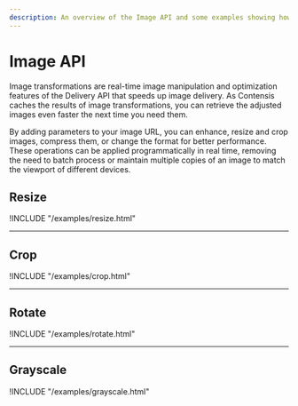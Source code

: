 ```yaml
---
description: An overview of the Image API and some examples showing how to use some standard transformations.
---
```


# Image API

Image transformations are real-time image manipulation and optimization features of the Delivery API that speeds up image delivery. As Contensis caches the results of image transformations, you can retrieve the adjusted images even faster the next time you need them.

By adding parameters to your image URL, you can enhance, resize and crop images, compress them, or change the format for better performance. These operations can be applied programmatically in real time, removing the need to batch process or maintain multiple copies of an image to match the viewport of different devices.

## Resize

!INCLUDE "/examples/resize.html"

---

## Crop

!INCLUDE "/examples/crop.html"

---

## Rotate

!INCLUDE "/examples/rotate.html"

---

## Grayscale

!INCLUDE "/examples/grayscale.html"
